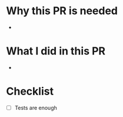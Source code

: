 # Why this PR is needed
- 

# What I did in this PR
- <which changes or you can use commit message>

# Checklist
- [ ] Tests are enough
